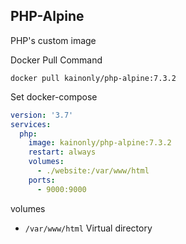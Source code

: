 ## PHP-Alpine

PHP's custom image

Docker Pull Command

```shell
docker pull kainonly/php-alpine:7.3.2
```

Set docker-compose

```yaml
version: '3.7'
services:
  php:
    image: kainonly/php-alpine:7.3.2
    restart: always
    volumes:
      - ./website:/var/www/html
    ports:
      - 9000:9000
```

volumes

- `/var/www/html` Virtual directory
